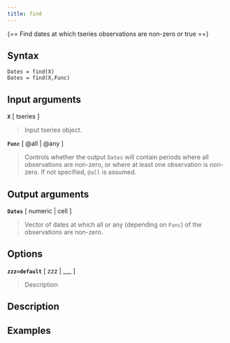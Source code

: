 ```yaml
---
title: find
---
```


{== Find dates at which tseries observations are non-zero or true ==}


## Syntax 

    Dates = find(X)
    Dates = find(X,Func)


## Input arguments 


__`X`__ [ tseries ]
> 
> Input tseries object.
> 

__`Func`__ [ @all | @any ]
> 
> Controls whether the output `Dates` will
> contain periods where all observations are non-zero, or where at least
> one observation is non-zero. If not specified, `@all` is
> assumed.
> 


## Output arguments 

__`Dates`__ [ numeric | cell ]
> 
> Vector of dates at which all or any
> (depending on `Func`) of the observations are non-zero. 
> 

## Options 

__`zzz=default`__ [ zzz | ___ ]
> 
> Description
> 


## Description 



## Examples

```matlab
```

